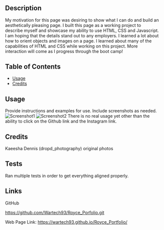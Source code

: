 # <My first portfolio project>

## Description

My motivation for this page was desiring to show what I can do and build an aesthetically pleasing page.
I built this page as a working project to describe myself and showcase my ability to use HTML, CSS and Javascript. I am hoping that the details stand out to any employers. I learned a lot about how to orient objects and images on a page. I learned about many of the capabilities of HTML and CSS while working on this project. More interaction will come as I progress through the boot camp!

## Table of Contents 



- [Usage](#usage)
- [Credits](#credits)



## Usage

Provide instructions and examples for use. Include screenshots as needed.
![Screenshot1](/assets/portfolio_screenshot.png)
![Screenshot2](/assets/portfolio_screenshot2.png)
There is no real usage yet other than the ability to click on the Github link and the Instagram link.
## Credits

Kaeesha Dennis (dropd_photography) original photos

## Tests
Ran multiple tests in order to get everything aligned properly.

## Links
GitHub

https://github.com/Wartech93/Royce_Porfolio.git

Web Page Link: https://wartech93.github.io/Royce_Portfolio/
